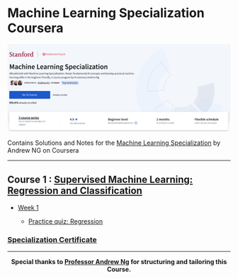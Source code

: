 # Machine Learning Specialization Coursera


![](/resources/title-head.png)

Contains Solutions and Notes for the [Machine Learning Specialization](https://www.coursera.org/specializations/machine-learning-introduction) by Andrew NG on Coursera 

<hr/>

## Course 1 : [Supervised Machine Learning: Regression and Classification ](https://www.coursera.org/learn/machine-learning?specialization=machine-learning-introduction)

- [Week 1](https://www.coursera.org/learn/machine-learning/home/week/1)

    - [Practice quiz: Regression]()

### [Specialization Certificate](https://coursera.org/share/4833e4328133e5b269618c7e7bd4204a)


<hr/>

<div align="center">

**Special thanks to [Professor Andrew Ng](https://www.andrewng.org/) for structuring and tailoring this Course.**

